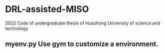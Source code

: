 # DRL-assisted-MISO
2022 Code of undergraduate thesis of Huazhong University of science and technology
## myenv.py  Use gym to customize a environment. 
